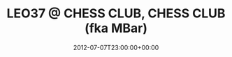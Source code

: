 ---
templateKey: event
guid: 08972e06-6eab-11ea-99c5-002590d1d1b0
date: 2012-07-07T23:00:00+00:00
eventTime: '11pm'
title: 'LEO37 @ CHESS CLUB, CHESS CLUB (fka MBar)'
artist: 'LEO37 @ CHESS CLUB'
city: Taipei
venue: CHESS CLUB (fka MBar)
group: LEO37
---